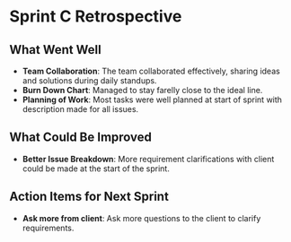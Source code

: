 # Sprint C Retrospective #

## What Went Well ##
- **Team Collaboration**: The team collaborated effectively, sharing ideas and solutions during daily standups.
- **Burn Down Chart**: Managed to stay farelly close to the ideal line.
- **Planning of Work**: Most tasks were well planned at start of sprint with description made for all issues.

## What Could Be Improved ##
- **Better Issue Breakdown**: More requirement clarifications with client could be made at the start of the sprint.

## Action Items for Next Sprint ##
- **Ask more from client**: Ask more questions to the client to clarify requirements. 